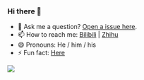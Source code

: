 ### Hi there 👋

<!--
**manoil/manoil** is a ✨ _special_ ✨ repository because its `README.md` (this file) appears on your GitHub profile.

Here are some ideas to get you started:

- 🔭 I’m currently working on ...
- 🌱 I’m currently learning ...
- 👯 I’m looking to collaborate on ...
- 🤔 I’m looking for help with ...
- 💬 Ask me about ...
- 📫 How to reach me: ...
- 😄 Pronouns: ...
- ⚡ Fun fact: ...
-->



- 💬 Ask me a question? [Open a issue here](https://github.com/TheInterestingSoul/TheInterestingSoul/issues/new).
- 📫 How to reach me: [Bilibili](https://space.bilibili.com/10706866) | [Zhihu](https://www.zhihu.com/people/wang-luo-you-xia-32)
- 😄 Pronouns: He / him / his
- ⚡ Fun fact: [Here](https://zh.moegirl.org.cn/User:%E7%BD%91%E7%BB%9C%E6%B2%B9%E4%BE%A0)

![](https://github-readme-stats.vercel.app/api?username=manoil)
